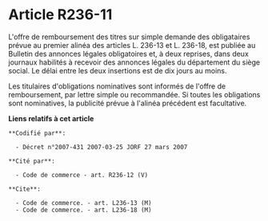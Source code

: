 # Article R236-11

L'offre de remboursement des titres sur simple demande des obligataires prévue au premier alinéa des articles L. 236-13 et L.
236-18, est publiée au Bulletin des annonces légales obligatoires et, à deux reprises, dans deux journaux habilités à
recevoir des annonces légales du département du siège social. Le délai entre les deux insertions est de dix jours au moins.

Les titulaires d'obligations nominatives sont informés de l'offre de remboursement, par lettre simple ou recommandée. Si
toutes les obligations sont nominatives, la publicité prévue à l'alinéa précédent est facultative.

**Liens relatifs à cet article**

	**Codifié par**:

	  - Décret n°2007-431 2007-03-25 JORF 27 mars 2007

	**Cité par**:

	  - Code de commerce - art. R236-12 (V)

	**Cite**:

	  - Code de commerce. - art. L236-13 (M)
	  - Code de commerce. - art. L236-18 (M)
